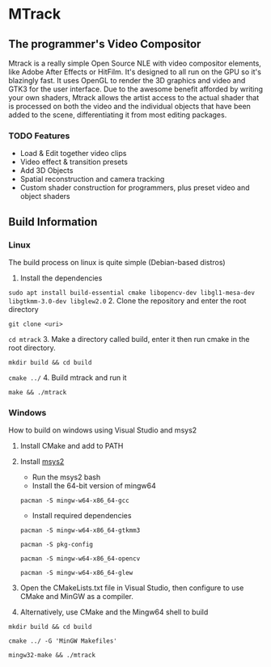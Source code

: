 # MTrack #
## The programmer's Video Compositor ##
Mtrack is a really simple Open Source NLE with video compositor elements, like Adobe After Effects or HitFilm. It's designed to all run on the GPU so it's blazingly fast. It uses OpenGL to render the 3D graphics and video and GTK3 for the user interface. Due to the awesome benefit afforded by writing your own shaders, Mtrack allows the artist access to the actual shader that is processed on both the video and the individual objects that have been added to the scene, differentiating it from most editing packages.

### TODO Features ###
- Load & Edit together video clips
- Video effect & transition presets
- Add 3D Objects
- Spatial reconstruction and camera tracking
- Custom shader construction for programmers, plus preset video and object shaders

## Build Information ##

### Linux ###
The build process on linux is quite simple (Debian-based distros)
1. Install the dependencies

`sudo apt install build-essential cmake libopencv-dev libgl1-mesa-dev libgtkmm-3.0-dev libglew2.0`
2. Clone the repository and enter the root directory

`git clone <uri>`

`cd mtrack`
3. Make a directory called build, enter it then run cmake in the root directory.

`mkdir build && cd build`

`cmake ../`
4. Build mtrack and run it

`make && ./mtrack`
    
### Windows ###
How to build on windows using Visual Studio and msys2
1. Install CMake and add to PATH
2. Install [msys2](http://www.msys2.org/)
    - Run the msys2 bash
    - Install the 64-bit version of mingw64
    
    `pacman -S mingw-w64-x86_64-gcc`
    - Install required dependencies
    
    `pacman -S mingw-w64-x86_64-gtkmm3`
    
    `pacman -S pkg-config`
    
    `pacman -S mingw-w64-x86_64-opencv`
    
    `pacman -S mingw-w64-x86_64-glew`
3. Open the CMakeLists.txt file in Visual Studio, then configure to use CMake and MinGW as a compiler.
4. Alternatively, use CMake and the Mingw64 shell to build

`mkdir build && cd build`

`cmake ../ -G 'MinGW Makefiles'`

`mingw32-make && ./mtrack`
